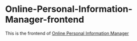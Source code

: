 # Online-Personal-Information-Manager-frontend
This is the frontend of [Online Personal Information Manager](https://github.com/Meyllos/Online-Personal-Information-Manager)

